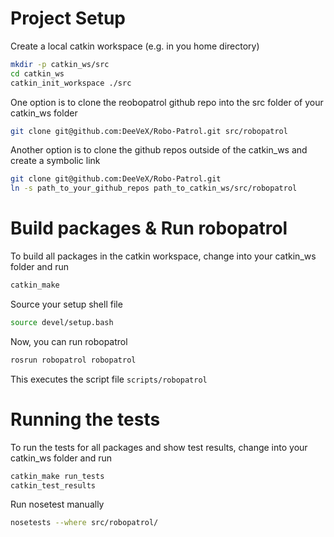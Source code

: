 # Project Setup

Create a local catkin workspace (e.g. in you home directory)
```sh
mkdir -p catkin_ws/src
cd catkin_ws
catkin_init_workspace ./src
```
One option is to clone the reobopatrol github repo into the src folder of your catkin_ws folder
```sh
git clone git@github.com:DeeVeX/Robo-Patrol.git src/robopatrol
```
Another option is to clone the github repos outside of the catkin_ws and create a symbolic link
```sh
git clone git@github.com:DeeVeX/Robo-Patrol.git
ln -s path_to_your_github_repos path_to_catkin_ws/src/robopatrol
```

# Build packages & Run robopatrol

To build all packages in the catkin workspace, change into your catkin_ws folder and run

```sh
catkin_make
```
Source your setup shell file

```sh
source devel/setup.bash
```

Now, you can run robopatrol

```sh
rosrun robopatrol robopatrol
```
This executes the script file ```scripts/robopatrol```

# Running the tests

To run the tests for all packages and show test results, change into your catkin_ws folder and run

```sh
catkin_make run_tests
catkin_test_results
```

Run nosetest manually
```sh
nosetests --where src/robopatrol/
```
